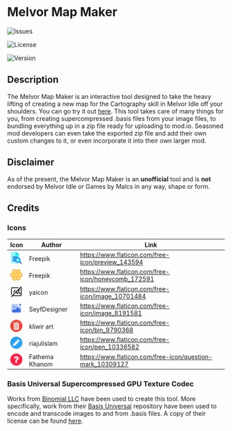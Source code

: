 # Melvor Map Maker

![Issues](https://img.shields.io/github/issues/Draedon123/Melvor-Map-Maker)

![License](https://img.shields.io/github/license/Draedon123/Melvor-Map-Maker)

![Version](https://img.shields.io/github/package-json/v/draedon123/Melvor-Map-Maker)

## Description

The Melvor Map Maker is an interactive tool designed to take the heavy lifting of creating a new map for the Cartography skill in Melvor Idle off your shoulders. You can go try it out [here](https://draedon123.github.io/Melvor-Map-Maker/). This tool takes care of many things for you, from creating supercompressed .basis files from your image files, to bundling everything up in a zip file ready for uploading to mod.io. Seasoned mod developers can even take the exported zip file and add their own custom changes to it, or even incorporate it into their own larger mod.

## Disclaimer

As of the present, the Melvor Map Maker is an **unofficial** tool and is **not** endorsed by Melvor Idle or Games by Malcs in any way, shape or form.

## Credits

### Icons

| Icon                                                                    | Author         | Link                                                      |
| ----------------------------------------------------------------------- | -------------- | --------------------------------------------------------- |
| <img src="static/preview.png" style="width: 2em; height: 2em;" />       | Freepik        | https://www.flaticon.com/free-icon/preview_143594         |
| <img src="static/hex_grid.png" style="width: 2em; height: 2em;" />      | Freepik        | https://www.flaticon.com/free-icon/honeycomb_172591       |
| <img src="static/no_image.png" style="width: 2em; height: 2em;" />      | yaicon         | https://www.flaticon.com/free-icon/image_10701484         |
| <img src="static/upload.png" style="width: 2em; height: 2em;" />        | SeyfDesigner   | https://www.flaticon.com/free-icon/image_8191581          |
| <img src="static/delete.png" style="width: 2em; height: 2em;" />        | kliwir art     | https://www.flaticon.com/free-icon/bin_9790368            |
| <img src="static/edit.png" style="width: 2em; height: 2em;" />          | riajulislam    | https://www.flaticon.com/free-icon/pen_10336582           |
| <img src="static/question_mark.png" style="width: 2em; height: 2em;" /> | Fathema Khanom | https://www.flaticon.com/free-icon/question-mark_10309127 |

### Basis Universal Supercompressed GPU Texture Codec

Works from [Binomial LLC](https://github.com/BinomialLLC) have been used to create this tool. More specifically, work from their [Basis Universal](https://github.com/BinomialLLC/basis_universal) repository have been used to encode and transcode images to and from .basis files. A copy of their license can be found [here](https://github.com/BinomialLLC/basis_universal/blob/master/LICENSE).
